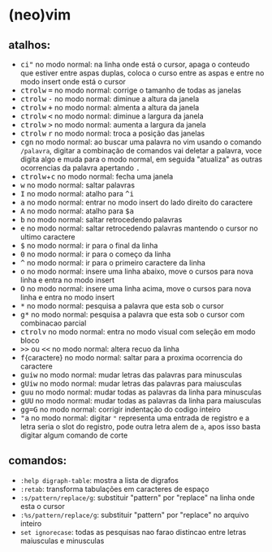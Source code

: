 (neo)vim
=============

atalhos:
------------------------------------
* <kbd>c</kbd><kbd>i</kbd><kbd>"</kbd> no modo normal: na linha onde
está o cursor, apaga o conteudo que estiver entre aspas duplas, coloca
o curso entre as aspas e entre no modo insert
onde está o cursor
* <kbd>ctrol</kbd><kbd>w</kbd> <kbd>=</kbd> no modo normal: corrige o tamanho de todas as janelas
* <kbd>ctrol</kbd><kbd>w</kbd> <kbd>-</kbd> no modo normal: diminue a altura da janela
* <kbd>ctrol</kbd><kbd>w</kbd> <kbd>+</kbd> no modo normal: almenta a altura da janela
* <kbd>ctrol</kbd><kbd>w</kbd> <kbd><</kbd> no modo normal: diminue a largura da janela
* <kbd>ctrol</kbd><kbd>w</kbd> <kbd>></kbd> no modo normal: aumenta a largura da janela
* <kbd>ctrol</kbd><kbd>w</kbd> <kbd>r</kbd> no modo normal: troca a posição das janelas
* <kbd>c</kbd><kbd>g</kbd><kbd>n</kbd> no modo normal: ao buscar uma palavra no vim usando o comando `/palavra`,
digitar a combinação de comandos vai deletar a palavra, voce digita algo e muda para o modo normal,
em seguida "atualiza" as outras ocorrencias da palavra apertando <kbd>.</kbd>
* <kbd>ctrol</kbd><kbd>w</kbd>+<kbd>c</kbd> no modo normal: fecha uma janela
* <kbd>w</kbd> no modo normal: saltar palavras
* <kbd>I</kbd> no modo normal: atalho para <kbd>^</kbd><kbd>i</kbd>
* <kbd>a</kbd> no modo normal: entrar no modo insert do lado direito do caractere
* <kbd>A</kbd> no modo normal: atalho para <kbd>$</kbd><kbd>a</kbd>
* <kbd>b</kbd> no modo normal: saltar retrocedendo palavras
* <kbd>e</kbd> no modo normal: saltar retrocedendo palavras mantendo o cursor no ultimo caractere
* <kbd>$</kbd> no modo normal: ir para o final da linha
* <kbd>0</kbd> no modo normal: ir para o começo da linha
* <kbd>^</kbd> no modo normal: ir para o primeiro caractere da linha
* <kbd>o</kbd> no modo normal: insere uma linha abaixo, move o cursos para nova linha e entra no modo insert
* <kbd>O</kbd> no modo normal: insere uma linha acima, move o cursos para nova linha e entra no modo insert
* <kbd>\*</kbd> no modo normal: pesquisa a palavra que esta sob o cursor
* <kbd>g\*</kbd> no modo normal: pesquisa a palavra que esta sob o cursor com combinacao parcial
* <kbd>ctrol</kbd><kbd>v</kbd> no modo normal: entra no modo visual com seleção em modo bloco
* <kbd>>></kbd> ou <kbd><<</kbd> no modo normal: altera recuo da linha
* <kbd>f</kbd>{caractere} no modo normal: saltar para a proxima ocorrencia do caractere
* <kbd>g</kbd><kbd>u</kbd><kbd>i</kbd><kbd>w</kbd> no modo normal: mudar letras das palavras para minusculas
* <kbd>g</kbd><kbd>U</kbd><kbd>i</kbd><kbd>w</kbd> no modo normal: mudar letras das palavras para maiusculas
* <kbd>g</kbd><kbd>u</kbd><kbd>u</kbd> no modo normal: mudar todas as palavras da linha para minusculas
* <kbd>g</kbd><kbd>U</kbd><kbd>U</kbd> no modo normal: mudar todas as palavras da linha para maiusculas
* <kbd>g</kbd><kbd>g</kbd><kbd>=</kbd><kbd>G</kbd> no modo normal: corrigir indentação do codigo inteiro
* <kbd>"</kbd><kbd>a</kbd> no modo normal: digitar `"` representa uma entrada de registro e a letra seria
o slot do registro, pode outra letra alem de `a`, apos isso basta digitar algum comando de corte

comandos:
---------
* `:help digraph-table`: mostra a lista de digrafos
* `:retab`: transforma tabulações em caracteres de espaço
* `:s/pattern/replace/g`: substituir "pattern" por "replace" na linha onde esta o cursor
* `:%s/pattern/replace/g`: substituir "pattern" por "replace" no arquivo inteiro
* `set ignorecase`: todas as pesquisas nao farao distincao entre letras maiusculas e minusculas
